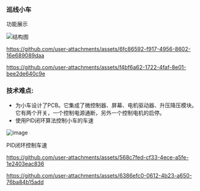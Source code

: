 ### 巡线小车
功能展示


![结构图](https://github.com/user-attachments/assets/a10bcf00-41eb-410f-82f7-4830d127a6ac)


https://github.com/user-attachments/assets/6fc86592-f917-4956-8602-16e689089daa





https://github.com/user-attachments/assets/f4bf6a62-1722-4faf-8e01-bee2de640c9e


### 技术难点:
- 为小车设计了PCB。它集成了微控制器、屏幕、电机驱动器、升压降压模块。它有两个开关，一个控制电源通断，另外一个控制电机的启停。
- 使用PID闭环算法控制小车的车速

![image](https://github.com/user-attachments/assets/e8b8fb0a-6aa6-471e-babf-05a0e941df6b)


PID闭环控制车速


https://github.com/user-attachments/assets/568c7fed-cf33-4ece-a5fe-1e2403eac836


  





https://github.com/user-attachments/assets/6386efc0-0612-4b23-a650-76ba84b15add

